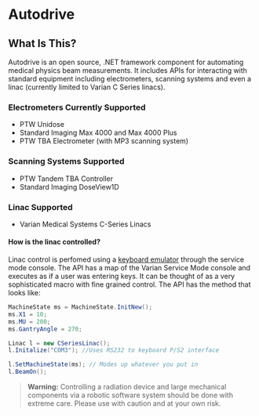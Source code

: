 # Autodrive

## What Is This?
Autodrive is an open source, .NET framework component for automating medical physics beam measurements. It includes APIs for interacting with standard equipment including electrometers, scanning systems and even a linac (currently limited to Varian C Series linacs).

### Electrometers Currently Supported
* PTW Unidose
* Standard Imaging Max 4000 and Max 4000 Plus
* PTW TBA Electrometer (with MP3 scanning system)

### Scanning Systems Supported
* PTW Tandem TBA Controller
* Standard Imaging DoseView1D

### Linac Supported
* Varian Medical Systems C-Series Linacs

#### How is the linac controlled?
Linac control is perfomed using a [keyboard emulator](http://www.vetra.com/335text.html) through the service mode console. The API has a map of the Varian Service Mode console and executes as if a user was entering keys. It can be thought of as a very sophisticated macro with fine grained control. The API has the method that looks like:
```cs
MachineState ms = MachineState.InitNew();
ms.X1 = 10;
ms.MU = 200;
ms.GantryAngle = 270;

Linac l = new CSeriesLinac();
l.Initalize("COM3"); //Uses RS232 to keyboard P/S2 interface

l.SetMachineState(ms); // Modes up whatever you put in
l.BeamOn();
```

> **Warning:** Controlling a radiation device and large mechanical components via a robotic software system should be done with extreme care. Please use with caution and at your own risk. 
